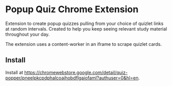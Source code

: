 # Popup Quiz Chrome Extension

Extension to create popup quizzes pulling from your choice of quizlet links at random intervals. Created to help you keep seeing relevant study material throughout your day.

The extension uses a content-worker in an iframe to scrape quizlet cards.

## Install

Install at <https://chromewebstore.google.com/detail/quiz-popper/pneelpkcpdphalcoajhobdflgaiofaml?authuser=0&hl=en>.
